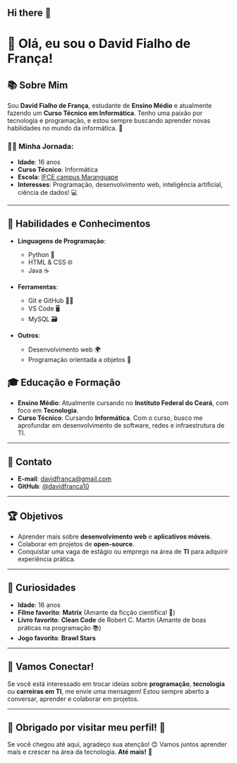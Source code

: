 ## Hi there 👋
# 👋 Olá, eu sou o David Fialho de França!

## 📚 Sobre Mim

Sou **David Fialho de França**, estudante de **Ensino Médio** e atualmente fazendo um **Curso Técnico em Informática**. Tenho uma paixão por tecnologia e programação, e estou sempre buscando aprender novas habilidades no mundo da informática. 🚀

### 🧑‍💻 Minha Jornada:

- **Idade**: 16 anos
- **Curso Técnico**: Informática
- **Escola**: [IFCE campus Maranguape](#)
- **Interesses**: Programação, desenvolvimento web, inteligência artificial, ciência de dados! 💻
  
---

## 📖 Habilidades e Conhecimentos

- **Linguagens de Programação**:
  - Python 🐍
  - HTML & CSS 🌐
  - Java ☕
  
- **Ferramentas**:
  - Git e GitHub 🧑‍💻
  - VS Code 🖥️
  - MySQL 🗃️
  
- **Outros**:
  - Desenvolvimento web 🌍
  - Programação orientada a objetos 🧳

## 🎓 Educação e Formação

- **Ensino Médio**: Atualmente cursando no **Instituto Federal do Ceará**, com foco em **Tecnologia**.
- **Curso Técnico**: Cursando **Informática**. Com o curso, busco me aprofundar em desenvolvimento de software, redes e infraestrutura de TI.

---

## 📌 Contato

- **E-mail**: [davidfranca@gmail.com](mailto:davidfranca@gmail.com)
- **GitHub**: [@davidfranca10](https://github.com/davidfranca10)
---

## 🏆 Objetivos

- Aprender mais sobre **desenvolvimento web** e **aplicativos móveis**.
- Colaborar em projetos de **open-source**.
- Conquistar uma vaga de estágio ou emprego na área de **TI** para adquirir experiência prática.

---

## 📅 Curiosidades

- **Idade**: 16 anos
- **Filme favorito**: **Matrix** (Amante da ficção científica! 🚀)
- **Livro favorito**: **Clean Code** de Robert C. Martin (Amante de boas práticas na programação 📚)
- **Jogo favorito**: **Brawl Stars**

---

## 🤝 Vamos Conectar!

Se você está interessado em trocar ideias sobre **programação**, **tecnologia** ou **carreiras em TI**, me envie uma mensagem! Estou sempre aberto a conversar, aprender e colaborar em projetos.

---

## 🎉 **Obrigado por visitar meu perfil!** 🎉

Se você chegou até aqui, agradeço sua atenção! 😊 Vamos juntos aprender mais e crescer na área da tecnologia. **Até mais!** 👋

